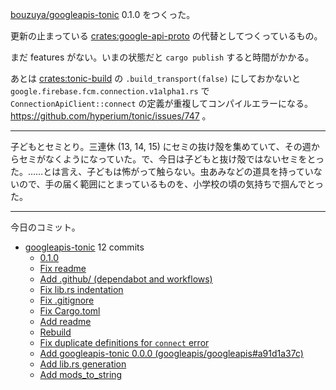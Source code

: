 [bouzuya/googleapis-tonic] 0.1.0 をつくった。

更新の止まっている [crates:google-api-proto] の代替としてつくっているもの。

まだ features がない。いまの状態だと `cargo publish` すると時間がかかる。

あとは [crates:tonic-build] の `.build_transport(false)` にしておかないと `google.firebase.fcm.connection.v1alpha1.rs` で `ConnectionApiClient::connect` の定義が重複してコンパイルエラーになる。 <https://github.com/hyperium/tonic/issues/747> 。

---

子どもとセミとり。三連休 (13, 14, 15) にセミの抜け殻を集めていて、その週からセミがなくようになっていた。で、今日は子どもと抜け殻ではないセミをとった。……とは言え、子どもは怖がって触らない。虫あみなどの道具を持っていないので、手の届く範囲にとまっているものを、小学校の頃の気持ちで掴んでとった。

---

今日のコミット。

- [googleapis-tonic](https://github.com/bouzuya/googleapis-tonic) 12 commits
  - [0.1.0](https://github.com/bouzuya/googleapis-tonic/commit/5bc86d579f4753d5749482ab069df9c370ea1c06)
  - [Fix readme](https://github.com/bouzuya/googleapis-tonic/commit/59f208787fe2c3ee2d747f86e1885ba2189507a3)
  - [Add .github/ (dependabot and workflows)](https://github.com/bouzuya/googleapis-tonic/commit/1c85ab7a392b6c28f4a698dbafba2009acfec855)
  - [Fix lib.rs indentation](https://github.com/bouzuya/googleapis-tonic/commit/ff052b046a75c7ca20dd624864852ff5eb8a28c2)
  - [Fix .gitignore](https://github.com/bouzuya/googleapis-tonic/commit/b1873cceb5d692a6542669c81298c4753d09aa8f)
  - [Fix Cargo.toml](https://github.com/bouzuya/googleapis-tonic/commit/65f4f78f2fb26dfb22528d92b4fc6eb1a6590bb4)
  - [Add readme](https://github.com/bouzuya/googleapis-tonic/commit/76595fa8e4d8fa52d305b6a6901efd2385d19d54)
  - [Rebuild](https://github.com/bouzuya/googleapis-tonic/commit/da27919c74673cc612ec8cf5cb55eb0da93d0bd8)
  - [Fix duplicate definitions for `connect` error](https://github.com/bouzuya/googleapis-tonic/commit/2f2286cf2dad9b002f5956b07e9c4104bef35ed0)
  - [Add googleapis-tonic 0.0.0 (googleapis/googleapis#a91d1a37c)](https://github.com/bouzuya/googleapis-tonic/commit/03ec6432fa7deef4ccd90e46aae353e184d4e529)
  - [Add lib.rs generation](https://github.com/bouzuya/googleapis-tonic/commit/a5da79ed8a24765afd440d7d0997d431758d0fa4)
  - [Add mods_to_string](https://github.com/bouzuya/googleapis-tonic/commit/4c16f177089449e25774952ca08e3def02e60bd3)

[bouzuya/googleapis-tonic]: https://github.com/bouzuya/googleapis-tonic
[crates:google-api-proto]: https://crates.io/crates/google-api-proto
[crates:tonic-build]: https://crates.io/crates/tonic-build

